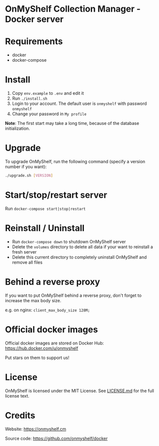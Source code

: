 # OnMyShelf Collection Manager - Docker server

# Requirements
- docker
- docker-compose

# Install
1. Copy `env.example` to `.env` and edit it
2. Run `./install.sh`
3. Login to your account. The default user is `onmyshelf` with password `onmyshelf`
4. Change your password in `My profile`

**Note**: The first start may take a long time, because of the database initialization.

# Upgrade
To upgrade OnMyShelf, run the following command (specify a version number if you want):
```bash
./upgrade.sh [VERSION]
```

# Start/stop/restart server
Run `docker-compose start|stop|restart`

# Reinstall / Uninstall
- Run `docker-compose down` to shutdown OnMyShelf server
- Delete the `volumes` directory to delete all data if your want to reinstall a fresh server
- Delete this current directory to completely uninstall OnMyShelf and remove all files

# Behind a reverse proxy
If you want to put OnMyShelf behind a reverse proxy, don't forget to increase the max body size.

e.g. on nginx: `client_max_body_size 128M;`

# Official docker images
Official docker images are stored on Docker Hub: https://hub.docker.com/u/onmyshelf

Put stars on them to support us!

# License
OnMyShelf is licensed under the MIT License. See [LICENSE.md](LICENSE.md) for the full license text.

# Credits
Website: https://onmyshelf.cm

Source code: https://github.com/onmyshelf/docker
